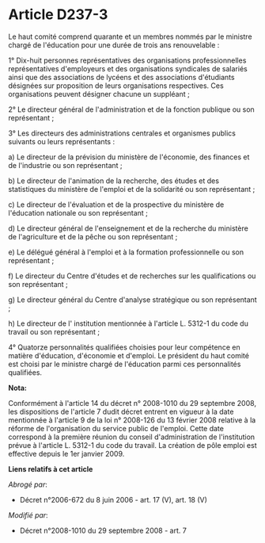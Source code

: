 # Article D237-3

Le haut comité comprend quarante et un membres nommés par le ministre chargé de l'éducation pour une durée de trois ans
renouvelable : 

1° Dix-huit personnes représentatives des organisations professionnelles représentatives d'employeurs et des organisations
syndicales de salariés ainsi que des associations de lycéens et des associations d'étudiants désignées sur proposition de
leurs organisations respectives. Ces organisations peuvent désigner chacune un suppléant ; 

2° Le directeur général de l'administration et de la fonction publique ou son représentant ; 

3° Les directeurs des administrations centrales et organismes publics suivants ou leurs représentants : 

a) Le directeur de la prévision du ministère de l'économie, des finances et de l'industrie ou son représentant ; 

b) Le directeur de l'animation de la recherche, des études et des statistiques du ministère de l'emploi et de la solidarité
ou son représentant ; 

c) Le directeur de l'évaluation et de la prospective du ministère de l'éducation nationale ou son représentant ; 

d) Le directeur général de l'enseignement et de la recherche du ministère de l'agriculture et de la pêche ou son
représentant ; 

e) Le délégué général à l'emploi et à la formation professionnelle ou son représentant ; 

f) Le directeur du Centre d'études et de recherches sur les qualifications ou son représentant ; 

g) Le directeur général du Centre d'analyse stratégique ou son représentant ; 

h) Le directeur de l'     institution mentionnée à l'article L. 5312-1 du code du travail  ou son représentant ; 

4° Quatorze personnalités qualifiées choisies pour leur compétence en matière d'éducation, d'économie et d'emploi. Le
président du haut comité est choisi par le ministre chargé de l'éducation parmi ces personnalités qualifiées.

**Nota:**

Conformément à l'article 14 du décret n° 2008-1010 du 29 septembre 2008, les dispositions de l'article 7 dudit décret entrent
en vigueur à la date mentionnée à l'article 9 de la loi n° 2008-126 du 13 février 2008 relative à la réforme de
l'organisation du service public de l'emploi. Cette date correspond à la première réunion du conseil d'administration de
l'institution prévue à l'article L. 5312-1 du code du travail. La création de pôle emploi est effective depuis le 1er janvier
2009.

**Liens relatifs à cet article**

_Abrogé par_:

  - Décret n°2006-672 du 8 juin 2006 - art. 17 (V), art. 18 (V)

_Modifié par_:

  - Décret n°2008-1010 du 29 septembre 2008 - art. 7
